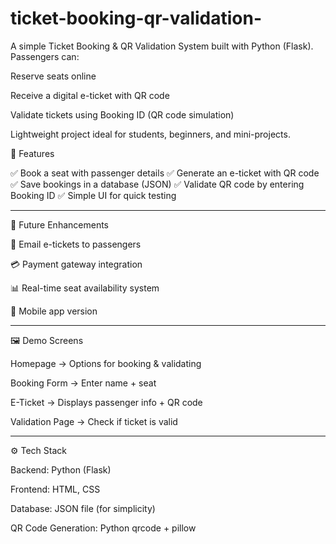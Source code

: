 # ticket-booking-qr-validation-
A simple Ticket Booking & QR Validation System built with Python (Flask).
Passengers can:

Reserve seats online

Receive a digital e-ticket with QR code

Validate tickets using Booking ID (QR code simulation)


Lightweight project ideal for students, beginners, and mini-projects.


🎯 Features

✅ Book a seat with passenger details
✅ Generate an e-ticket with QR code
✅ Save bookings in a database (JSON)
✅ Validate QR code by entering Booking ID
✅ Simple UI for quick testing


---

🔮 Future Enhancements

📩 Email e-tickets to passengers

💳 Payment gateway integration

📊 Real-time seat availability system

📱 Mobile app version



---

🖼️ Demo Screens

Homepage → Options for booking & validating

Booking Form → Enter name + seat

E-Ticket → Displays passenger info + QR code

Validation Page → Check if ticket is valid

---

⚙️ Tech Stack

Backend: Python (Flask)

Frontend: HTML, CSS

Database: JSON file (for simplicity)

QR Code Generation: Python qrcode + pillow


